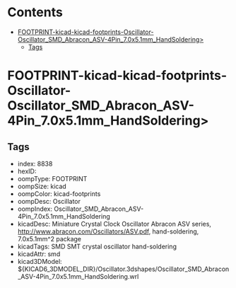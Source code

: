 



Contents
========

* [FOOTPRINT-kicad-kicad-footprints-Oscillator-Oscillator_SMD_Abracon_ASV-4Pin_7.0x5.1mm_HandSoldering>](#footprint-kicad-kicad-footprints-oscillator-oscillator_smd_abracon_asv-4pin_70x51mm_handsoldering)
	* [Tags](#tags)

# FOOTPRINT-kicad-kicad-footprints-Oscillator-Oscillator_SMD_Abracon_ASV-4Pin_7.0x5.1mm_HandSoldering>

## Tags

- index: 8838
- hexID: 
- oompType: FOOTPRINT
- oompSize: kicad
- oompColor: kicad-footprints
- oompDesc: Oscillator
- oompIndex: Oscillator_SMD_Abracon_ASV-4Pin_7.0x5.1mm_HandSoldering
- kicadDesc: Miniature Crystal Clock Oscillator Abracon ASV series, http://www.abracon.com/Oscillators/ASV.pdf, hand-soldering, 7.0x5.1mm^2 package
- kicadTags: SMD SMT crystal oscillator hand-soldering
- kicadAttr: smd
- kicad3DModel: ${KICAD6_3DMODEL_DIR}/Oscillator.3dshapes/Oscillator_SMD_Abracon_ASV-4Pin_7.0x5.1mm_HandSoldering.wrl
